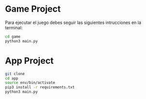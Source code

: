 # Game Project

Para ejecutar el juego debes seguir las siguientes intrucciones en la terminal:

```sh
cd game
python3 main.py
```

# App Project

```sh
git clone
cd app
source env/bin/activate
pip3 install -r requirements.txt
python3 main.py
```
